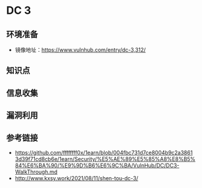 # DC 3

## 环境准备

- 镜像地址：https://www.vulnhub.com/entry/dc-3,312/

## 知识点

## 信息收集

## 漏洞利用

## 参考链接

- https://github.com/ffffffff0x/1earn/blob/004fbc731d7ce8004b9c2a38613d39f71cd8cb6e/1earn/Security/%E5%AE%89%E5%85%A8%E8%B5%84%E6%BA%90/%E9%9D%B6%E6%9C%BA/VulnHub/DC/DC3-WalkThrough.md
- http://www.kxsy.work/2021/08/11/shen-tou-dc-3/